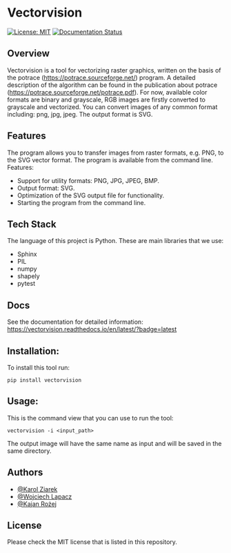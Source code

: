 # Vectorvision
[![License: MIT](https://img.shields.io/badge/License-MIT-yellow.svg)](https://opensource.org/licenses/MIT)
[![Documentation Status](https://readthedocs.org/projects/vectorvision/badge/?version=latest)](https://vectorvision.readthedocs.io/en/latest/?badge=latest)

## Overview

Vectorvision is a tool for vectorizing raster graphics, written on the basis of the potrace (https://potrace.sourceforge.net/) program. A detailed description of the algorithm can be found in the publication about potrace (https://potrace.sourceforge.net/potrace.pdf).
For now, available color formats are binary and grayscale, RGB images are firstly converted to grayscale and vectorized. You can convert images of any common format including: png, jpg, jpeg. The output format is SVG.

## Features

The program allows you to transfer images from raster formats, e.g. PNG, to the SVG vector format. The program is available from the command line.
Features:
- Support for utility formats: PNG, JPG, JPEG, BMP.
- Output format: SVG.
- Optimization of the SVG output file for functionality.
- Starting the program from the command line.

## Tech Stack

The language of this project is Python. These are main libraries that we use:
- Sphinx
- PIL
- numpy
- shapely
- pytest


## Docs
See the documentation for detailed information:
https://vectorvision.readthedocs.io/en/latest/?badge=latest

## Installation:

To install this tool run:

`pip install vectorvision`

## Usage:

This is the command view that you can use to run the tool:

`vectorvision -i <input_path>`

The output image will have the same name as input and will be saved in the same directory.

## Authors

- [@Karol Ziarek](https://github.com/ziarekk)
- [@Wojciech Lapacz](https://github.com/WojciechL02)
- [@Kajan Rożej](https://github.com/Kajotello)

## License

Please check the MIT license that is listed in this repository.
